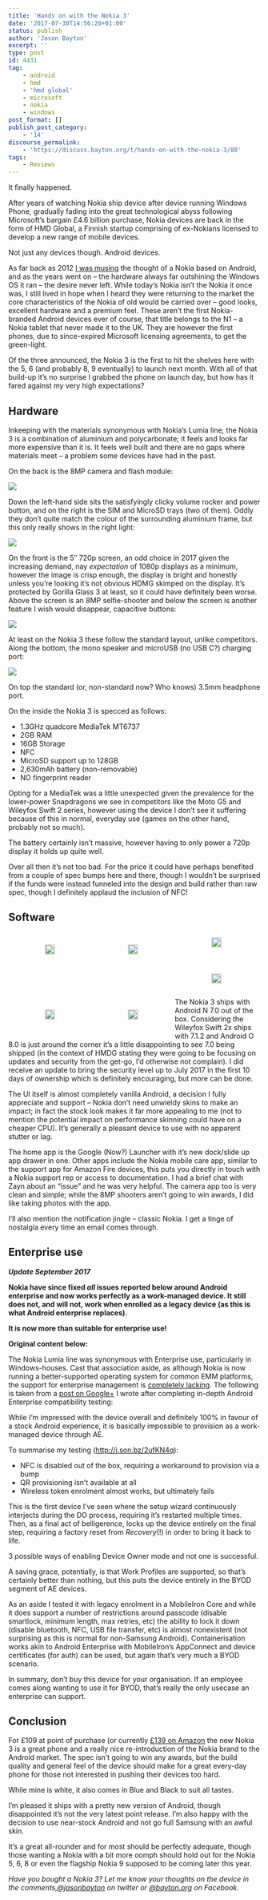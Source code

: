 ```yaml
---
title: 'Hands on with the Nokia 3'
date: '2017-07-30T14:56:20+01:00'
status: publish
author: 'Jason Bayton'
excerpt: ''
type: post
id: 4431
tag:
    - android
    - hmd
    - 'hmd global'
    - microsoft
    - nokia
    - windows
post_format: []
publish_post_category:
    - '14'
discourse_permalink:
    - 'https://discuss.bayton.org/t/hands-on-with-the-nokia-3/80'
tags:
    - Reviews
---
```

It finally happened.

After years of watching Nokia ship device after device running Windows Phone, gradually fading into the great technological abyss following Microsoft’s bargain £4.6 billion purchase, Nokia devices are back in the form of HMD Global, a Finnish startup comprising of ex-Nokians licensed to develop a new range of mobile devices.

Not just any devices though. Android devices.

As far back as 2012 [I was musing](https://plus.google.com/+JasonBaytonX/posts/XX3kLeVy2BS) the thought of a Nokia based on Android, and as the years went on – the hardware always far outshining the Windows OS it ran – the desire never left. While today’s Nokia isn’t the Nokia it once was, I still lived in hope when I heard they were returning to the market the core characteristics of the Nokia of old would be carried over – good looks, excellent hardware and a premium feel. These aren’t the first Nokia-branded Android devices ever of course, that title belongs to the N1 – a Nokia tablet that never made it to the UK. They are however the first phones, due to since-expired Microsoft licensing agreements, to get the green-light.

Of the three announced, the Nokia 3 is the first to hit the shelves here with the 5, 6 (and probably 8, 9 eventually) to launch next month. With all of that build-up it’s no surprise I grabbed the phone on launch day, but how has it fared against my very high expectations?

Hardware
--------

Inkeeping with the materials synonymous with Nokia’s Lumia line, the Nokia 3 is a combination of aluminium and polycarbonate; it feels and looks far more expensive than it is. It feels well built and there are no gaps where materials meet – a problem some devices have had in the past.

On the back is the 8MP camera and flash module:

[![](https://cdn.bayton.org/uploads/2017/07/IMG_20170720_111907338.jpg)](https://cdn.bayton.org/uploads/2017/07/IMG_20170720_111907338.jpg)

Down the left-hand side sits the satisfyingly clicky volume rocker and power button, and on the right is the SIM and MicroSD trays (two of them). Oddly they don’t quite match the colour of the surrounding aluminium frame, but this only really shows in the right light:

[![](https://cdn.bayton.org/uploads/2017/07/IMG_20170725_124907753_BURST000_COVER_TOP-e1501416735237.jpg)](https://cdn.bayton.org/uploads/2017/07/IMG_20170725_124907753_BURST000_COVER_TOP.jpg)

On the front is the 5″ 720p screen, an odd choice in 2017 given the increasing demand, nay *expectation* of 1080p displays as a minimum, however the image is crisp enough, the display is bright and honestly unless you’re looking it’s not obvious HDMG skimped on the display. It’s protected by Gorilla Glass 3 at least, so it could have definitely been worse. Above the screen is an 8MP selfie-shooter and below the screen is another feature I wish would disappear, capacitive buttons:

[![](https://cdn.bayton.org/uploads/2017/07/IMG_20170725_125015496.jpg)](https://cdn.bayton.org/uploads/2017/07/IMG_20170725_125015496.jpg)

At least on the Nokia 3 these follow the standard layout, unlike competitors. Along the bottom, the mono speaker and microUSB (no USB C?) charging port:

[![](https://cdn.bayton.org/uploads/2017/07/IMG_20170725_125218943_BURST000_COVER_TOP-e1501418321309.jpg)](https://cdn.bayton.org/uploads/2017/07/IMG_20170725_125218943_BURST000_COVER_TOP-e1501416807913.jpg)

On top the standard (or, non-standard now? Who knows) 3.5mm headphone port.

On the inside the Nokia 3 is specced as follows:

- 1.3GHz quadcore MediaTek MT6737
- 2GB RAM
- 16GB Storage
- NFC
- MicroSD support up to 128GB
- 2,630mAh battery (non-removable)
- NO fingerprint reader

Opting for a MediaTek was a little unexpected given the prevalence for the lower-power Snapdragons we see in competitors like the Moto G5 and Wileyfox Swift 2 series, however using the device I don’t see it suffering because of this in normal, everyday use (games on the other hand, probably not so much).

The battery certainly isn’t massive, however having to only power a 720p display it holds up quite well.

Over all then it’s not too bad. For the price it could have perhaps benefited from a couple of spec bumps here and there, though I wouldn’t be surprised if the funds were instead funneled into the design and build rather than raw spec, though I definitely applaud the inclusion of NFC!

Software
--------

 <style type="text/css">
			#gallery-4 {
				margin: auto;
			}
			#gallery-4 .gallery-item {
				float: left;
				margin-top: 10px;
				text-align: center;
				width: 33%;
			}
			#gallery-4 img {
				border: 2px solid #cfcfcf;
			}
			#gallery-4 .gallery-caption {
				margin-left: 0;
			}
			/* see gallery_shortcode() in wp-includes/media.php */
		</style>

<div class="gallery galleryid-0 gallery-columns-3 gallery-size-thumbnail" id="gallery-4"><dl class="gallery-item"> <dt class="gallery-icon portrait"> 
	
[![](https://cdn.bayton.org/uploads/2017/07/Screenshot_20170730-141754.png)](/2017/07/hands-on-with-the-nokia-3/screenshot_20170730-141754/) 

</dt></dl><dl class="gallery-item"> <dt class="gallery-icon portrait"> 

[![](https://cdn.bayton.org/uploads/2017/07/Screenshot_20170730-142341.png)](/2017/07/hands-on-with-the-nokia-3/screenshot_20170730-142341/) </dt></dl><dl class="gallery-item"> <dt class="gallery-icon portrait"> [![](https://cdn.bayton.org/uploads/2017/07/Screenshot_20170730-141749.png)](/2017/07/hands-on-with-the-nokia-3/screenshot_20170730-141749/) 

</dt></dl>  
<dl class="gallery-item"> <dt class="gallery-icon portrait"> 

[![](https://cdn.bayton.org/uploads/2017/07/Screenshot_20170730-141737.png)](/2017/07/hands-on-with-the-nokia-3/screenshot_20170730-141737/) 

</dt></dl><dl class="gallery-item"> <dt class="gallery-icon portrait"> 
	
[![](https://cdn.bayton.org/uploads/2017/07/Screenshot_20170730-141942.png)](/2017/07/hands-on-with-the-nokia-3/screenshot_20170730-141942/) 

</dt></dl><dl class="gallery-item"> <dt class="gallery-icon portrait"> 
	
[![](https://cdn.bayton.org/uploads/2017/07/Screenshot_20170730-142412.png)](/2017/07/hands-on-with-the-nokia-3/screenshot_20170730-142412/) 

</dt></dl>  
 </div>
 
 The Nokia 3 ships with Android N 7.0 out of the box. Considering the Wileyfox Swift 2x ships with 7.1.2 and Android O 8.0 is just around the corner it’s a little disappointing to see 7.0 being shipped (in the context of HMDG stating they were going to be focusing on updates and security from the get-go, I’d otherwise not complain). I did receive an update to bring the security level up to July 2017 in the first 10 days of ownership which is definitely encouraging, but more can be done.

The UI itself is almost completely vanilla Android, a decision I fully appreciate and support – Nokia don’t need unwieldy skins to make an impact; in fact the stock look makes it far more appealing to me (not to mention the potential impact on performance skinning could have on a cheaper CPU). It’s generally a pleasant device to use with no apparent stutter or lag.

The home app is the Google (Now?) Launcher with it’s new dock/slide up app drawer in one. Other apps include the Nokia mobile care app, similar to the support app for Amazon Fire devices, this puts you directly in touch with a Nokia support rep or access to documentation. I had a brief chat with Zayn about an “issue” and he was very helpful. The camera app too is very clean and simple; while the 8MP shooters aren’t going to win awards, I did like taking photos with the app.

I’ll also mention the notification jingle – classic Nokia. I get a tinge of nostalgia every time an email comes through.

Enterprise use
--------------

***Update September 2017***

**Nokia have since fixed *all* issues reported below around Android enterprise and now works perfectly as a work-managed device. It still does not, and will not, work when enrolled as a legacy device (as this is what Android enterprise replaces).**

**It is now more than suitable for enterprise use!**

**Original content below:**

The Nokia Lumia line was synonymous with Enterprise use, particularly in Windows-houses. Cast that association aside, as although Nokia is now running a better-supported operating system for common EMM platforms, the support for enterprise management is [completely lacking](/android/android-enterprise-device-support/#nokia-3). The following is taken from a [post on Google+](https://plus.google.com/+JasonBaytonX/posts/4aY2cvziZDB) I wrote after completing in-depth Android Enterprise compatibility testing:

While I’m impressed with the device overall and definitely 100% in favour of a stock Android experience, it is basically impossible to provision as a work-managed device through AE.

To summarise my testing (<http://j.son.bz/2ufKN4q>):

- NFC is disabled out of the box, requiring a workaround to provision via a bump
- QR provisioning isn’t available at all
- Wireless token enrolment almost works, but ultimately fails

This is the first device I’ve seen where the setup wizard continuously interjects during the DO process, requiring it’s restarted multiple times. Then, as a final act of belligerence, locks up the device entirely on the final step, requiring a factory reset from *Recovery*(!) in order to bring it back to life.

3 possible ways of enabling Device Owner mode and not one is successful.

A saving grace, potentially, is that Work Profiles are supported, so that’s certainly better than nothing, but this puts the device entirely in the BYOD segment of AE devices.

As an aside I tested it with legacy enrolment in a MobileIron Core and while it does support a number of restrictions around passcode (disable smartlock, minimum length, max retries, etc) the ability to lock it down (disable bluetooth, NFC, USB file transfer, etc) is almost nonexistent (not surprising as this is normal for non-Samsung Android). Containerisation works akin to Android Enterprise with MobileIron’s AppConnect and device certificates (for auth) can be used, but again that’s very much a BYOD scenario.

In summary, don’t buy this device for your organisation. If an employee comes along wanting to use it for BYOD, that’s really the only usecase an enterprise can support.

Conclusion
----------

For £109 at point of purchase (or currently [£139 on Amazon](https://amzn.to/2vj9zlV) the new Nokia 3 is a great phone and a really nice re-introduction of the Nokia brand to the Android market. The spec isn’t going to win any awards, but the build quality and general feel of the device should make for a great every-day phone for those not interested in pushing their devices too hard.

While mine is white, it also comes in Blue and Black to suit all tastes.

I’m pleased it ships with a pretty new version of Android, though disappointed it’s not the very latest point release. I’m also happy with the decision to use near-stock Android and not go full Samsung with an awful skin.

It’s a great all-rounder and for most should be perfectly adequate, though those wanting a Nokia with a bit more oomph should hold out for the Nokia 5, 6, 8 or even the flagship Nokia 9 supposed to be coming later this year.

*Have you bought a Nokia 3? Let me know your thoughts on the device in the comments,[@jasonbayton](https://twitter.com/jasonbayton) on twitter or [@bayton.org](https://facebook.com/bayton.org) on Facebook.*

